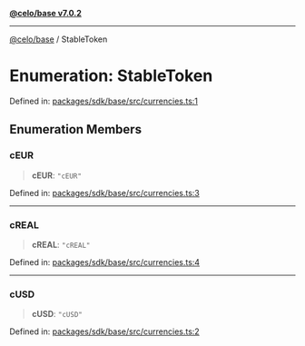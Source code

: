 [**@celo/base v7.0.2**](../README.md)

***

[@celo/base](../README.md) / StableToken

# Enumeration: StableToken

Defined in: [packages/sdk/base/src/currencies.ts:1](https://github.com/celo-org/developer-tooling/blob/master/packages/sdk/base/src/currencies.ts#L1)

## Enumeration Members

### cEUR

> **cEUR**: `"cEUR"`

Defined in: [packages/sdk/base/src/currencies.ts:3](https://github.com/celo-org/developer-tooling/blob/master/packages/sdk/base/src/currencies.ts#L3)

***

### cREAL

> **cREAL**: `"cREAL"`

Defined in: [packages/sdk/base/src/currencies.ts:4](https://github.com/celo-org/developer-tooling/blob/master/packages/sdk/base/src/currencies.ts#L4)

***

### cUSD

> **cUSD**: `"cUSD"`

Defined in: [packages/sdk/base/src/currencies.ts:2](https://github.com/celo-org/developer-tooling/blob/master/packages/sdk/base/src/currencies.ts#L2)
